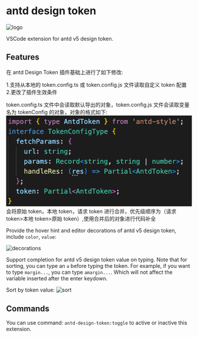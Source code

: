 # antd design token

![logo](assets/logo-mini.png)

VSCode extension for antd v5 design token.

## Features

在 antd Design Token 插件基础上进行了如下修改:

1.支持从本地的 token.config.ts 或 token.config.js 文件读取自定义 token 配置 2.更改了插件生效条件

token.config.ts 文件中会读取默认导出的对象，token.config.js 文件会读取变量名为 tokenConfig 的对象，对象的格式如下:
![decorations](assets/tokenConfig.png)
会将原始 token，本地 token，请求 token 进行合并，优先级顺序为（请求 token>本地 token>原始 token）,使用合并后的对象进行代码补全

Provide the hover hint and editor decorations of antd v5 design token, include `color`, `value`:

![decorations](assets/decorations.gif)

Support completion for antd v5 design token value on typing. Note that for sorting, you can type an `a` before typing the token. For example, if you want to type `margin...`, you can type `amargin...`. Which will not affect the variable inserted after the enter keydown.

Sort by token value:
![sort](assets/sort.png)

## Commands

You can use command: `antd-design-token:toggle` to active or inactive this extension.
